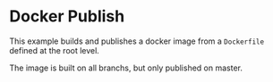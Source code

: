 # Docker Publish

This example builds and publishes a docker image from a `Dockerfile` defined at the root level.

The image is built on all branchs, but only published on master.
